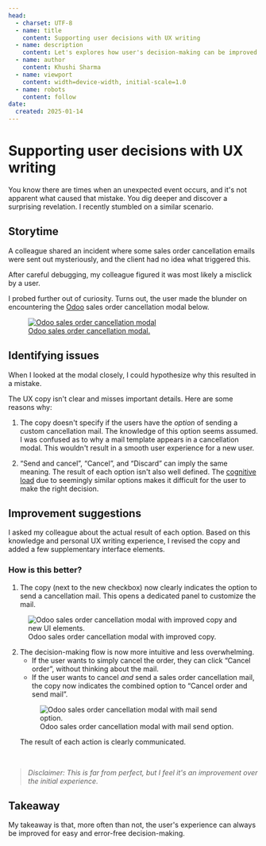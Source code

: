 ```yaml
---
head:
  - charset: UTF-8
  - name: title
    content: Supporting user decisions with UX writing
  - name: description
    content: Let's explores how user's decision-making can be improved with clear and actionable UX writing.
  - name: author
    content: Khushi Sharma
  - name: viewport
    content: width=device-width, initial-scale=1.0
  - name: robots
    content: follow
date:
  created: 2025-01-14
---
```


# **Supporting user decisions with UX writing**

You know there are times when an unexpected event occurs, and it's not apparent what caused that mistake. You dig deeper and discover a surprising revelation. I recently stumbled on a similar scenario. 

<!-- more -->

## **Storytime** 

A colleague shared an incident where some sales order cancellation emails were sent out mysteriously, and the client had no idea what triggered this.

After careful debugging, my colleague figured it was most likely a misclick by a user.

I probed further out of curiosity. Turns out, the user made the blunder on encountering the [Odoo](https://www.odoo.com/) sales order cancellation modal below.

<a class="glightbox" href="/lemmedocit/img/cancel-order-original.png" data-type="image" data-width="auto" data-height="auto" data-desc-position="bottom"><figure>
    <img src="/lemmedocit/img/cancel-order-original.png"
         alt="Odoo sales order cancellation modal">
    <figcaption>Odoo sales order cancellation modal.</figcaption>
</figure></a>


## **Identifying issues**

When I looked at the modal closely, I could hypothesize why this resulted in a mistake.

The UX copy isn't clear and misses important details. Here are some reasons why:

1. The copy doesn't specify if the users have the *option* of sending a custom cancellation mail. The knowledge of this option seems assumed. I was confused as to why a mail template appears in a cancellation modal. This wouldn't result in a smooth user experience for a new user. 

2. “Send and cancel”, “Cancel”, and “Discard” can imply the same meaning. The result of each option isn't also well defined. The [cognitive load](https://lawsofux.com/cognitive-load/) due to seemingly similar options makes it difficult for the user to make the right decision.

## **Improvement suggestions**

I asked my colleague about the actual result of each option. Based on this knowledge and personal UX writing experience, I revised the copy and added a few supplementary interface elements.

### **How is this better?**

1. The copy (next to the new checkbox) now clearly indicates the option to send a cancellation mail. This opens a dedicated panel to customize the mail.
<figure>
    <img src="/lemmedocit/img/cancel-order-new.png"
         alt="Odoo sales order cancellation modal with improved copy and new UI elements.">
    <figcaption>Odoo sales order cancellation modal with improved copy.</figcaption>
</figure>


2. The decision-making flow is now more intuitive and less overwhelming.
    * If the user wants to simply cancel the order, they can click “Cancel order”, without thinking about the mail.
    * If the user wants to cancel *and* send a sales order cancellation mail, the copy now indicates the combined option to “Cancel order and send mail”.
    <figure>
        <img src="/lemmedocit/img/cancel-mail-new.png"
             alt="Odoo sales order cancellation modal with mail send option.">
        <figcaption>Odoo sales order cancellation modal with mail send option.</figcaption>
    </figure>
    The result of each action is clearly communicated.

<br>

>*Disclaimer: This is far from perfect, but I feel it's an improvement over the initial experience.*

## **Takeaway** 

My takeaway is that, more often than not, the user's experience can always be improved for easy and error-free decision-making.
